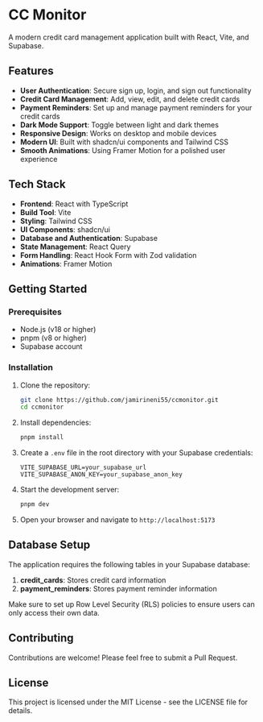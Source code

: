 # CC Monitor

A modern credit card management application built with React, Vite, and Supabase.

## Features

- **User Authentication**: Secure sign up, login, and sign out functionality
- **Credit Card Management**: Add, view, edit, and delete credit cards
- **Payment Reminders**: Set up and manage payment reminders for your credit cards
- **Dark Mode Support**: Toggle between light and dark themes
- **Responsive Design**: Works on desktop and mobile devices
- **Modern UI**: Built with shadcn/ui components and Tailwind CSS
- **Smooth Animations**: Using Framer Motion for a polished user experience

## Tech Stack

- **Frontend**: React with TypeScript
- **Build Tool**: Vite
- **Styling**: Tailwind CSS
- **UI Components**: shadcn/ui
- **Database and Authentication**: Supabase
- **State Management**: React Query
- **Form Handling**: React Hook Form with Zod validation
- **Animations**: Framer Motion

## Getting Started

### Prerequisites

- Node.js (v18 or higher)
- pnpm (v8 or higher)
- Supabase account

### Installation

1. Clone the repository:
   ```bash
   git clone https://github.com/jamirineni55/ccmonitor.git
   cd ccmonitor
   ```

2. Install dependencies:
   ```bash
   pnpm install
   ```

3. Create a `.env` file in the root directory with your Supabase credentials:
   ```
   VITE_SUPABASE_URL=your_supabase_url
   VITE_SUPABASE_ANON_KEY=your_supabase_anon_key
   ```

4. Start the development server:
   ```bash
   pnpm dev
   ```

5. Open your browser and navigate to `http://localhost:5173`

## Database Setup

The application requires the following tables in your Supabase database:

1. **credit_cards**: Stores credit card information
2. **payment_reminders**: Stores payment reminder information

Make sure to set up Row Level Security (RLS) policies to ensure users can only access their own data.

## Contributing

Contributions are welcome! Please feel free to submit a Pull Request.

## License

This project is licensed under the MIT License - see the LICENSE file for details.
